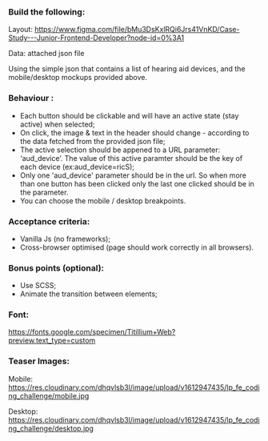 
### Build the following:

Layout:
https://www.figma.com/file/bMu3DsKxlRQi6Jrs41VnKD/Case-Study---Junior-Frontend-Developer?node-id=0%3A1

Data: attached json file

Using the simple json that contains a list of hearing aid devices, and the mobile/desktop mockups provided above.


### Behaviour :
- Each button should be clickable and will have an active state (stay active) when selected;
- On click, the image & text in the header should change - according to the data fetched from the provided json file;
- The active selection should be appened to a URL parameter: ‘aud_device’. The value of this active paramter should be the key of each device (ex:aud_device=ricS);
- Only one 'aud_device' parameter should be in the url.  So when more than one button has been clicked only the last one clicked should be in the parameter.
- You can choose the mobile / desktop breakpoints.

### Acceptance criteria:
- Vanilla Js (no frameworks);
- Cross-browser optimised (page should work correctly in all browsers).

### Bonus points (optional):
- Use SCSS;
- Animate the transition between elements;

### Font:
https://fonts.google.com/specimen/Titillium+Web?preview.text_type=custom

### Teaser Images:
Mobile: https://res.cloudinary.com/dhqvlsb3l/image/upload/v1612947435/lp_fe_coding_challenge/mobile.jpg

Desktop: https://res.cloudinary.com/dhqvlsb3l/image/upload/v1612947435/lp_fe_coding_challenge/desktop.jpg
